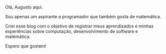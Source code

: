 Olá, Augusto aqui.

Sou apenas um aspirante a programador que também gosta de matemática.

Criei esse blog com o objetivo de registrar meus aprendizados e minhas experiências sobre computação, desenvolvimento de software e matemática.

Espero que gostem!
